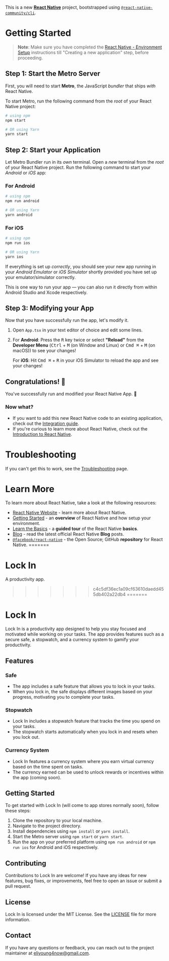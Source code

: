 This is a new [**React Native**](https://reactnative.dev) project, bootstrapped using [`@react-native-community/cli`](https://github.com/react-native-community/cli).

# Getting Started

>**Note**: Make sure you have completed the [React Native - Environment Setup](https://reactnative.dev/docs/environment-setup) instructions till "Creating a new application" step, before proceeding.

## Step 1: Start the Metro Server

First, you will need to start **Metro**, the JavaScript _bundler_ that ships _with_ React Native.

To start Metro, run the following command from the _root_ of your React Native project:

```bash
# using npm
npm start

# OR using Yarn
yarn start
```

## Step 2: Start your Application

Let Metro Bundler run in its _own_ terminal. Open a _new_ terminal from the _root_ of your React Native project. Run the following command to start your _Android_ or _iOS_ app:

### For Android

```bash
# using npm
npm run android

# OR using Yarn
yarn android
```

### For iOS

```bash
# using npm
npm run ios

# OR using Yarn
yarn ios
```

If everything is set up _correctly_, you should see your new app running in your _Android Emulator_ or _iOS Simulator_ shortly provided you have set up your emulator/simulator correctly.

This is one way to run your app — you can also run it directly from within Android Studio and Xcode respectively.

## Step 3: Modifying your App

Now that you have successfully run the app, let's modify it.

1. Open `App.tsx` in your text editor of choice and edit some lines.
2. For **Android**: Press the <kbd>R</kbd> key twice or select **"Reload"** from the **Developer Menu** (<kbd>Ctrl</kbd> + <kbd>M</kbd> (on Window and Linux) or <kbd>Cmd ⌘</kbd> + <kbd>M</kbd> (on macOS)) to see your changes!

   For **iOS**: Hit <kbd>Cmd ⌘</kbd> + <kbd>R</kbd> in your iOS Simulator to reload the app and see your changes!

## Congratulations! :tada:

You've successfully run and modified your React Native App. :partying_face:

### Now what?

- If you want to add this new React Native code to an existing application, check out the [Integration guide](https://reactnative.dev/docs/integration-with-existing-apps).
- If you're curious to learn more about React Native, check out the [Introduction to React Native](https://reactnative.dev/docs/getting-started).

# Troubleshooting

If you can't get this to work, see the [Troubleshooting](https://reactnative.dev/docs/troubleshooting) page.

# Learn More

To learn more about React Native, take a look at the following resources:

- [React Native Website](https://reactnative.dev) - learn more about React Native.
- [Getting Started](https://reactnative.dev/docs/environment-setup) - an **overview** of React Native and how setup your environment.
- [Learn the Basics](https://reactnative.dev/docs/getting-started) - a **guided tour** of the React Native **basics**.
- [Blog](https://reactnative.dev/blog) - read the latest official React Native **Blog** posts.
- [`@facebook/react-native`](https://github.com/facebook/react-native) - the Open Source; GitHub **repository** for React Native.
=======
# Lock In
A productivity app.
>>>>>>> c4c5df36ec1a09cf63610daedd455db402a22db4
=======
# Lock In

Lock In is a productivity app designed to help you stay focused and motivated while working on your tasks. The app provides features such as a secure safe, a stopwatch, and a currency system to gamify your productivity.

## Features

### Safe
- The app includes a safe feature that allows you to lock in your tasks. 
- When you lock in, the safe displays different images based on your progress, motivating you to complete your tasks.

### Stopwatch
- Lock In includes a stopwatch feature that tracks the time you spend on your tasks.
- The stopwatch starts automatically when you lock in and resets when you lock out.

### Currency System
- Lock In features a currency system where you earn virtual currency based on the time spent on tasks.
- The currency earned can be used to unlock rewards or incentives within the app (coming soon).

## Getting Started

To get started with Lock In (will come to app stores normally soon), follow these steps:

1. Clone the repository to your local machine.
2. Navigate to the project directory.
3. Install dependencies using `npm install` or `yarn install`.
4. Start the Metro server using `npm start` or `yarn start`.
5. Run the app on your preferred platform using `npm run android` or `npm run ios` for Android and iOS respectively.

## Contributing

Contributions to Lock In are welcome! If you have any ideas for new features, bug fixes, or improvements, feel free to open an issue or submit a pull request.

## License

Lock In is licensed under the MIT License. See the [LICENSE](./LICENSE) file for more information.

## Contact
If you have any questions or feedback, you can reach out to the project maintainer at [eliyoung4now@gmail.com](mailto:eliyoung4now@gmail.com).
